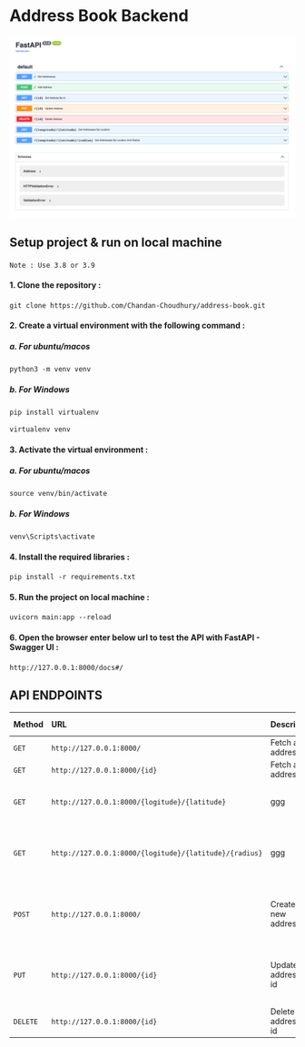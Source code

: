 # Address Book Backend

<img src="/image/img.png">

## Setup project & run on local machine

`Note : Use 3.8 or 3.9`

#### 1. Clone the repository :

```
git clone https://github.com/Chandan-Choudhury/address-book.git
```

#### 2. Create a virtual environment with the following command :

##### a. For ubuntu/macos

```
python3 -m venv venv
```

##### b. For Windows

```
pip install virtualenv
```

```
virtualenv venv
```

#### 3. Activate the virtual environment :

##### a. For ubuntu/macos

```
source venv/bin/activate
```

##### b. For Windows

```
venv\Scripts\activate
```

#### 4. Install the required libraries :

```
pip install -r requirements.txt
```

#### 5. Run the project on local machine :

```
uvicorn main:app --reload
```

#### 6. Open the browser enter below url to test the API with FastAPI - Swagger UI :

```
http://127.0.0.1:8000/docs#/
```

## API ENDPOINTS

| Method   | URL                                                    | Description          | Request body                                                 | Path Parameters                                         |
| :------- | :----------------------------------------------------- | :------------------- | :----------------------------------------------------------- | :------------------------------------------------------ |
| `GET`    | `http://127.0.0.1:8000/`                               | Fetch all address    | Not Required                                                 | Not Required                                            |
| `GET`    | `http://127.0.0.1:8000/{id}`                           | Fetch all address    | Not Required                                                 | `id: int`                                               |
| `GET`    | `http://127.0.0.1:8000/{logitude}/{latitude}`          | ggg                  | Not Required                                                 | `"logitude": float, "latitude": float`                  |
| `GET`    | `http://127.0.0.1:8000/{logitude}/{latitude}/{radius}` | ggg                  | Not Required                                                 | `"logitude": float, "latitude": float, "radius": float` |
| `POST`   | `http://127.0.0.1:8000/`                               | Create a new address | `{"city": "string", "longitude": float, "latitude": float }` | Not Required                                            |
| `PUT`    | `http://127.0.0.1:8000/{id}`                           | Update address by id | `{"city": "string", "longitude": float, "latitude": float }` | `id: int`                                               |
| `DELETE` | `http://127.0.0.1:8000/{id}`                           | Delete address by id | Not Required                                                 | `id: int`                                               |
